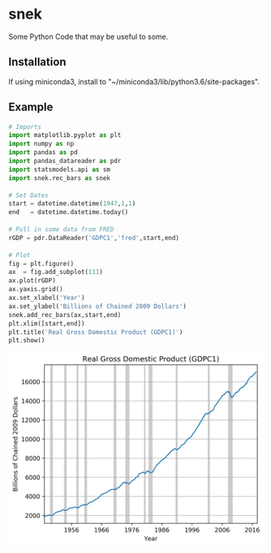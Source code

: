 # snek
Some Python Code that may be useful to some.

## Installation
If using miniconda3, install to "~/miniconda3/lib/python3.6/site-packages". 

## Example

```python
# Imports
import matplotlib.pyplot as plt
import numpy as np
import pandas as pd
import pandas_datareader as pdr
import statsmodels.api as sm
import snek.rec_bars as snek

# Set Dates
start = datetime.datetime(1947,1,1)
end   = datetime.datetime.today()

# Pull in some data from FRED
rGDP = pdr.DataReader('GDPC1','fred',start,end)

# Plot
fig = plt.figure()
ax  = fig.add_subplot(111)
ax.plot(rGDP)
ax.yaxis.grid()
ax.set_xlabel('Year')
ax.set_ylabel('Billions of Chained 2009 Dollars')
snek.add_rec_bars(ax,start,end)
plt.xlim([start,end])
plt.title('Real Gross Domestic Product (GDPC1)')
plt.show()
```

![Alt text](/images/rGDP.png?raw=true "Original Title")

